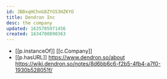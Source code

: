 ```yaml
---
id: JBDxqHChnG8ZYG53HZKYO
title: Dendron Inc
desc: the company
updated: 1635705971456
created: 1634700890363
---
```


- [[p.instanceOf]] [[c.Company]] 
- [[p.hasURL]] https://www.dendron.so/about https://wiki.dendron.so/notes/8d6bb6c6-f2b5-4fb4-a7f0-1930b528051f/

